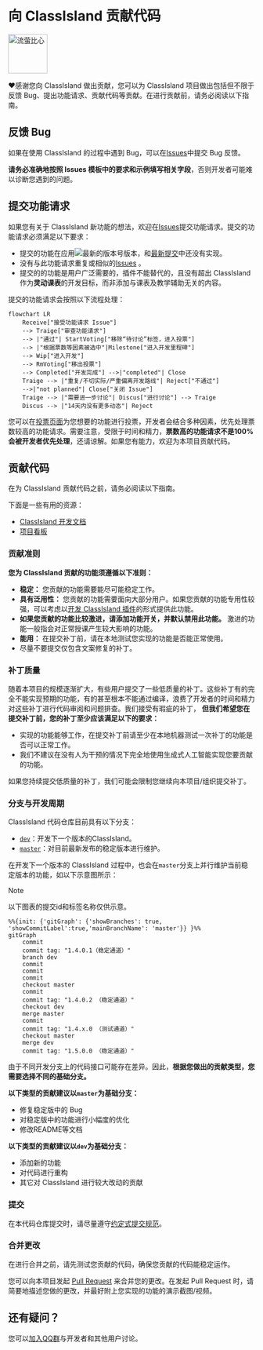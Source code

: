 # 向 ClassIsland 贡献代码

<img alt="流萤比心" src="https://github.com/user-attachments/assets/cc7902f8-baa7-4a70-9fec-4792f401cdd4" height="80px"/>

❤️感谢您向 ClassIsland 做出贡献，您可以为 ClassIsland 项目做出包括但不限于反馈 Bug、提出功能请求、贡献代码等贡献。在进行贡献前，请务必阅读以下指南。

## 反馈 Bug

如果在使用 ClassIsland 的过程中遇到 Bug，可以在[Issues](https://github.com/ClassIsland/ClassIsland/issues/new?assignees=&labels=Bug&projects=&template=BugReport.yml&title=%EF%BC%88%E5%9C%A8%E8%BF%99%E9%87%8C%E8%BE%93%E5%85%A5%E4%BD%A0%E7%9A%84%E6%A0%87%E9%A2%98%EF%BC%89)中提交 Bug 反馈。

**请务必准确地按照 Issues 模板中的要求和示例填写相关字段**，否则开发者可能难以诊断您遇到的问题。

## 提交功能请求

如果您有关于 ClassIsland 新功能的想法，欢迎在[Issues](https://github.com/ClassIsland/ClassIsland/issues/new?assignees=&labels=%E6%96%B0%E5%8A%9F%E8%83%BD&projects=&template=FeatureRequest.yml&title=%EF%BC%88%E5%9C%A8%E8%BF%99%E9%87%8C%E8%BE%93%E5%85%A5%E4%BD%A0%E7%9A%84%E6%A0%87%E9%A2%98%EF%BC%89)提交功能请求。提交的功能请求必须满足以下要求：

- 提交的功能在应用![最新的版本号](https://img.shields.io/github/v/release/ClassIsland/ClassIsland?include_prereleases&style=flat-square&label=)版本，和[最新提交](https://github.com/ClassIsland/ClassIsland/commits/dev/)中还没有实现。
- 没有与此功能请求重复或相似的[Issues](https://github.com/ClassIsland/ClassIsland/issues?q=label%3A新功能) 。
- 提交的的功能是用户广泛需要的，插件不能替代的，且没有超出 ClassIsland 作为**灵动课表**的开发目标，而非添加与课表及教学辅助无关的内容。

提交的功能请求会按照以下流程处理：

``` mermaid
flowchart LR
    Receive["接受功能请求 Issue"]
    --> Traige["审查功能请求"]
    --> |"通过"| StartVoting["移除“待讨论”标签，进入投票"]
    --> |"根据票数等因素被选中"|Milestone["进入开发里程碑"]
    --> Wip["进入开发"]
    --> RmVoting["移出投票"]
    --> Completed["开发完成"] -->|"completed"| Close
    Traige --> |"重复/不切实际/严重偏离开发路线"| Reject["不通过"]
    -->|"not planned"| Close["关闭 Issue"]
    Traige --> |"需要进一步讨论"| Discus["进行讨论"] --> Traige
    Discus --> |"14天内没有更多动态"| Reject
```

您可以在[投票页面](https://github.com/ClassIsland/voting/discussions/categories/classisland)为您想要的功能进行投票，开发者会结合多种因素，优先处理票数较高的功能请求。需要注意，受限于时间和精力，**票数高的功能请求不是100%会被开发者优先处理**，还请谅解。如果您有能力，欢迎为本项目贡献代码。

## 贡献代码

在为 ClassIsland 贡献代码之前，请务必阅读以下指南。

下面是一些有用的资源：
- [ClassIsland 开发文档](https://docs.classisland.tech/dev)
- [项目看板](https://github.com/orgs/ClassIsland/projects/2)

### 贡献准则

**您为 ClassIsland 贡献的功能须遵循以下准则：**

- **稳定：** 您贡献的功能需要能尽可能稳定工作。
- **具有泛用性：** 您贡献的功能需要面向大部分用户。如果您贡献的功能专用性较强，可以考虑以[开发 ClassIsland 插件](https://docs.classisland.tech/zh-cn/latest/dev/)的形式提供此功能。
- **如果您贡献的功能比较激进，请添加功能开关，并默认禁用此功能。** 激进的功能一般指会对正常授课产生较大影响的功能。
- **能用：** 在提交补丁前，请在本地测试您实现的功能是否能正常使用。
- 尽量不要提交仅包含文案修复的补丁。

### 补丁质量

随着本项目的规模逐渐扩大，有些用户提交了一些低质量的补丁。这些补丁有的完全不能实现预期的功能，有的甚至根本不能通过编译，浪费了开发者的时间和精力对这些补丁进行代码审阅和问题排查。我们接受有瑕疵的补丁， **但我们希望您在提交补丁前，您的补丁至少应该满足以下的要求：**

- 实现的功能能够工作，在提交补丁前请至少在本地机器测试一次补丁的功能是否可以正常工作。
- 我们不建议在没有人为干预的情况下完全地使用生成式人工智能实现您要贡献的功能。

如果您持续提交低质量的补丁，我们可能会限制您继续向本项目/组织提交补丁。

### 分支与开发周期

ClassIsland 代码仓库目前具有以下分支：

- [`dev`](https://github.com/HelloWRC/ClassIsland/tree/dev)：开发下一个版本的ClassIsland。
- [`master`](https://github.com/HelloWRC/ClassIsland/tree/master)：对目前最新发布的稳定版本进行维护。

在开发下一个版本的 ClassIsland 过程中，也会在`master`分支上并行维护当前稳定版本的功能，如以下示意图所示：

> [!note]
> 以下图表的提交id和标签名称仅供示意。


```mermaid
%%{init: {'gitGraph': {'showBranches': true, 'showCommitLabel':true,'mainBranchName': 'master'}} }%%
gitGraph
    commit
    commit tag: "1.4.0.1（稳定通道）"
    branch dev
    commit
    commit
    commit
    checkout master
    commit
    commit tag: "1.4.0.2 （稳定通道）"
    checkout dev
    merge master
    commit
    commit tag: "1.4.x.0 （测试通道）"
    checkout master
    merge dev
    commit tag: "1.5.0.0 （稳定通道）"
```

由于不同开发分支上的代码接口可能存在差异。因此，**根据您做出的贡献类型，您需要选择不同的基础分支。**

**以下类型的贡献建议以`master`为基础分支：**

- 修复稳定版中的 Bug
- 对稳定版中的功能进行小幅度的优化
- 修改README等文档

**以下类型的贡献建议以`dev`为基础分支：**

- 添加新的功能
- 对代码进行重构
- 其它对 ClassIsland 进行较大改动的贡献


### 提交

在本代码仓库提交时，请尽量遵守[约定式提交规范](https://www.conventionalcommits.org/zh-hans/v1.0.0/)。

### 合并更改

在进行合并之前，请先测试您贡献的代码，确保您贡献的代码能稳定运作。

您可以向本项目发起 [Pull Request](https://github.com/ClassIsland/ClassIsland/pulls) 来合并您的更改。在发起 Pull Request 时，请简要地描述您做的更改，并最好附上您实现的功能的演示截图/视频。

## 还有疑问？

您可以[加入QQ群](https://qm.qq.com/q/4NsDQKiAuQ)与开发者和其他用户讨论。
